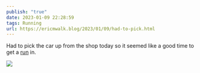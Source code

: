 ```yaml
---
publish: "true"
date: 2023-01-09 22:28:59
tags: Running
url: https://ericmwalk.blog/2023/01/09/had-to-pick.html
---
```


Had to pick the car up from the shop today so it seemed like a good time to get a [run](http://www.strava.com/activities/8366372121) in.


![](https://ericmwalk.blog/uploads/2023/334e23fd0e.jpg)